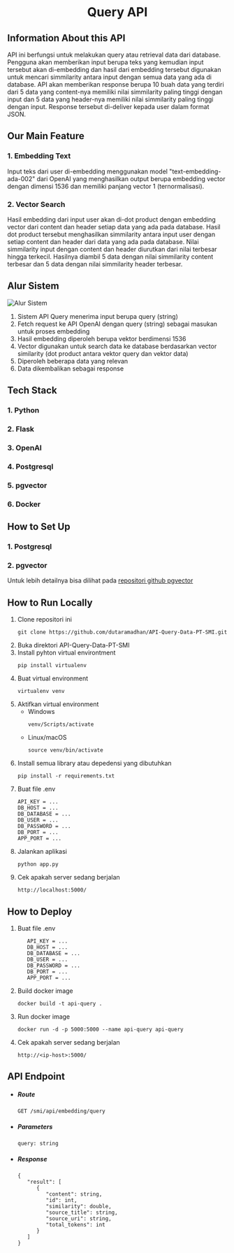 <h1 align="center"> Query API </h1>

## Information About this API
API ini berfungsi untuk melakukan query atau retrieval data dari database. Pengguna akan memberikan input berupa teks yang kemudian input tersebut akan di-embedding dan hasil dari embedding tersebut digunakan untuk mencari simmilarity antara input dengan semua data yang ada di database. API akan memberikan response berupa 10 buah data yang terdiri dari 5 data yang content-nya memiliki nilai simmilarity paling tinggi dengan input dan 5 data yang header-nya memiliki nilai simmilarity paling tinggi dengan input. Response tersebut di-deliver kepada user dalam format JSON.

## Our Main Feature
### 1. Embedding Text
Input teks dari user di-embedding menggunakan model "text-embedding-ada-002" dari OpenAI yang menghasilkan output berupa embedding vector dengan dimensi 1536 dan memiliki panjang vector 1 (ternormalisasi).
### 2. Vector Search
Hasil embedding dari input user akan di-dot product dengan embedding vector dari content dan header setiap data yang ada pada database. Hasil dot product tersebut menghasilkan simmilarity antara input user dengan setiap content dan header dari data yang ada pada database. Nilai simmilarity input dengan content dan header diurutkan dari nilai terbesar hingga terkecil. Hasilnya diambil 5 data dengan nilai simmilarity content terbesar dan 5 data dengan nilai simmilarity header terbesar.

## Alur Sistem
![Alur Sistem](https://drive.google.com/uc?id=14XjApjDHPmihbtRHg-LN9Ac9ZzBmiVTL)
1. Sistem API Query menerima input berupa query (string)
2. Fetch request ke API OpenAI dengan query (string) sebagai masukan untuk proses embedding
3. Hasil embedding diperoleh berupa vektor berdimensi 1536
4. Vector digunakan untuk search data ke database berdasarkan vector similarity (dot product antara vektor query dan vektor data)
5. Diperoleh beberapa data yang relevan
6. Data dikembalikan sebagai response

## Tech Stack
### 1. Python
### 2. Flask
### 3. OpenAI
### 4. Postgresql
### 5. pgvector
### 6. Docker

## How to Set Up
### 1. Postgresql
### 2. pgvector
Untuk lebih detailnya bisa dilihat pada <a href='https://github.com/pgvector/pgvector'>repositori github pgvector</a>

## How to Run Locally
1. Clone repositori ini
   ```
   git clone https://github.com/dutaramadhan/API-Query-Data-PT-SMI.git
   ```
2. Buka direktori API-Query-Data-PT-SMI
3. Install pyhton virtual environtment 
   ```
   pip install virtualenv
   ```
4. Buat virtual environment
   ```
   virtualenv venv
   ```
6. Aktifkan virtual environment
   - Windows
     ```
     venv/Scripts/activate
     ```
   - Linux/macOS
     ```
     source venv/bin/activate
     ```
7. Install semua library atau depedensi yang dibutuhkan
   ```
   pip install -r requirements.txt
   ```
8. Buat file .env
   ```
   API_KEY = ...
   DB_HOST = ... 
   DB_DATABASE = ...
   DB_USER = ...
   DB_PASSWORD = ...
   DB_PORT = ...
   APP_PORT = ...
   ```
9. Jalankan aplikasi
   ```
   python app.py
   ```
10. Cek apakah server sedang berjalan
    ```
    http://localhost:5000/
    ```

## How to Deploy
1. Buat file .env
   ```
      API_KEY = ...
      DB_HOST = ... 
      DB_DATABASE = ...
      DB_USER = ...
      DB_PASSWORD = ...
      DB_PORT = ...
      APP_PORT = ...
   ```
2. Build docker image
   ```
   docker build -t api-query .
   ```
3. Run docker image
   ```
   docker run -d -p 5000:5000 --name api-query api-query
   ```
4. Cek apakah server sedang berjalan
    ```
    http://<ip-host>:5000/
    ```
## API Endpoint
 - ##### Route
   ```
   GET /smi/api/embedding/query
   ```

- ##### Parameters
  ```
  query: string
  ```
  
- ##### Response
  ```
  {
     "result": [
        {
           "content": string,
           "id": int,
           "similarity": double,
           "source_title": string,
           "source_uri": string,
           "total_tokens": int
        }
     ]
  }
  ```


